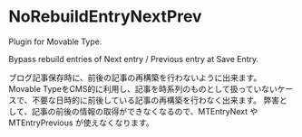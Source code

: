NoRebuildEntryNextPrev
================================

Plugin for Movable Type.

Bypass rebuild entries of Next entry / Previous entry at Save Entry.

ブログ記事保存時に、前後の記事の再構築を行わないように出来ます。
Movable TypeをCMS的に利用し、記事を時系列のものとして扱っていないケースで、不要な日時的に前後している記事の再構築を行わなく出来ます。
弊害として、記事の前後の情報の取得ができなくなるので、MTEntryNext や MTEntryPrevious が使えなくなります。
